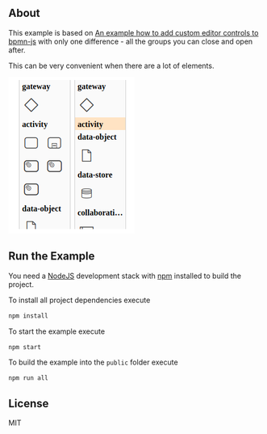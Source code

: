 ## About

This example is based on [An example how to add custom editor controls to bpmn-js](https://github.com/bpmn-io/bpmn-js-example-custom-controls) with only one difference - all the groups you can close and open after.

This can be very convenient when there are a lot of elements.

![Screencast](docs/screenshot.png)

## Run the Example

You need a [NodeJS](http://nodejs.org) development stack with [npm](https://npmjs.org) installed to build the project.

To install all project dependencies execute

```sh
npm install
```

To start the example execute

```sh
npm start
```

To build the example into the `public` folder execute

```sh
npm run all
```


## License

MIT
